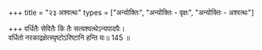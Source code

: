 +++
title = "२३ अश्वत्थः"
types = ["अन्योक्तिः", "अन्योक्तिः - वृक्षः", "अन्योक्तिः - अश्वत्थः"]

+++
वर्धितैः सेवितैः किं तैः सत्यश्वत्थेऽन्यपादपैः।  
वर्धितो नरकाद्रक्षेत्स्पृष्टोऽरिष्टानि हन्ति यः॥ 145 ॥  